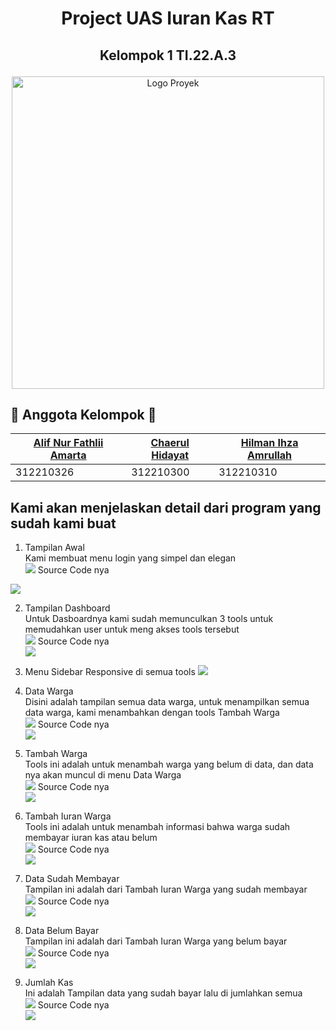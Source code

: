 # <p align="center"> Project UAS Iuran Kas RT </p>
## <p align="center"> Kelompok 1 TI.22.A.3 </p>
<p align="center">
  <img src="media/logo.png" alt="Logo Proyek" width="500">
</p>

## 🚀 Anggota Kelompok 🚀 </br>
| [Alif Nur Fathlii Amarta](https://github.com/Alifamarta) | [Chaerul Hidayat](https://github.com/ChaerulHidayat17) | [Hilman Ihza Amrullah](https://github.com/HilmanAmrullah) | 
|---------|---------|---------| 
| 312210326 | 312210300 | 312210310 |

## Kami akan menjelaskan detail dari program yang sudah kami buat
1. Tampilan Awal </br>
   Kami membuat menu login yang simpel dan elegan </br>
   <img src="gambar/tampilan awal.png">
  Source Code nya </br>
  <img src="gambar/code_home.png">

2. Tampilan Dashboard </br>
   Untuk Dasboardnya kami sudah memunculkan 3 tools untuk memudahkan user untuk meng akses tools tersebut </br>
   <img src="gambar/homepage admin.png">
   Source Code nya </br>
   <img src="gambar/code index.png">
   
3. Menu Sidebar Responsive di semua tools
   <img src="gambar/sidebar homepage.png">

4. Data Warga </br>
   Disini adalah tampilan semua data warga, untuk menampilkan semua data warga, kami menambahkan dengan tools Tambah Warga </br>
   <img src="gambar/data warga.png">
   Source Code nya </br>
   <img src="gambar/code data warga.png">

5. Tambah Warga </br>
   Tools ini adalah untuk menambah warga yang belum di data, dan data nya akan muncul di menu Data Warga </br>
   <img src="gambar/tambah warga.png">
   Source Code nya </br>
   <img src="gambar/code tambah warga.png">

6. Tambah Iuran Warga </br>
   Tools ini adalah untuk menambah informasi bahwa warga sudah membayar iuran kas atau belum </br>
   <img src="gambar/tambah iuran.png">
   Source Code nya </br>
   <img src="gambar/code tambah iuran.png">

7. Data Sudah Membayar </br>
   Tampilan ini adalah dari Tambah Iuran Warga yang sudah membayar </br>
   <img src="gambar/data sudah bayar">
   Source Code nya </br>
   <img src="gambar/code data sudah bayar.png">

8. Data Belum Bayar </br>
   Tampilan ini adalah dari Tambah Iuran Warga yang belum bayar </br>
   <img src="gambar/data belum bayar.png">
   Source Code nya </br>
   <img src="gambar/code belum bayar.png">

9. Jumlah Kas </br>
   Ini adalah Tampilan data yang sudah bayar lalu di jumlahkan semua </br>
   <img src="gambar/jumlah kas.png">
   Source Code nya </br>
   <img src="gambar/code jumlah kas.png">

